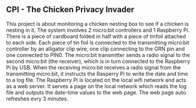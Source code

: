 ## CPI - The Chicken Privacy Invader

This project is about monitoring a chicken nesting box to see if a chicken is nesting in it. The system involves 
2 micro:bit controllers and 1 Raspberry Pi. There is a piece of cardboard folded in half with a piece of tinfoil 
attached to each side. Each piece of tin foil is connected to the transmitting micro:bit controller by an alligator clip
wire, one clip connecting to the GRN pin and one connected to PIN0. The micro:bit transmitter sends
a radio signal to the second micro:bit (the receiver), which is in turn connected to the Raspberry Pi by USB. When the
receiving micro:bit receives a radio signal from the transmitting micro:bit, it instructs the Rasperry Pi to write 
the date and time to a log file. The Raspberry Pi is located on the local wifi network and acts as a web server. It 
serves a page on the local network which reads the log file and outputs the date-time values to the web page. The web 
page auto refreshes evry 3 minutes.
